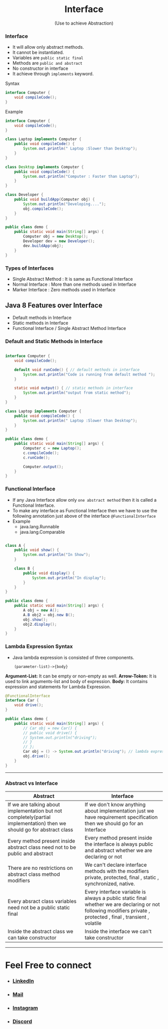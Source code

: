 <h1 align="center" > Interface </h1>
<p align="center" > (Use to achieve Abstraction) </p>

### Interface
+ It will allow only abstract methods.
+ It cannot be instantiated.
+ Variables are `public static final`
+ Methods are `public and abstract`
+ No constructor in interface
+ It achieve through `implements` keyword.  

Syntax

```java
interface Computer {
    void compileCode();
}

```

Example

```java
interface Computer {
    void compileCode();
}

class Laptop implements Computer {
    public void compileCode() {
        System.out.println(" Laptop :Slower than Desktop");
    }
}

class Desktop implements Computer {
    public void compileCode() {
        System.out.println("Computer : Faster than Laptop");
    }
}

class Developer {
    public void buildApp(Computer obj) {
        System.out.println("Developing....");
        obj.compileCode();
    }
}

public class demo {
    public static void main(String[] args) {
        Computer obj = new Desktop();
        Developer dev = new Developer();
        dev.buildApp(obj);
    }
}

```

### Types of Interfaces
+ Single Abstract Method : It is same as Functional Interface
+ Normal Interface : More than one methods used in Interface
+ Marker Interface : Zero methods used in Interface

## Java 8 Features over Interface
+ Default methods in Interface
+ Static methods in Interface
+ Functional Interface / Single Abstract Method Interface

### Default and Static Methods in Interface

```java

interface Computer {
    void compileCode();

    default void runCode() { // default methods in interface
        System.out.println("Code is running from default method ");
    }

    static void output() { // static methods in interface
        System.out.println("output from static method");
    }
}

class Laptop implements Computer {
    public void compileCode() {
        System.out.println(" Laptop :Slower than Desktop");
    }
}

public class demo {
    public static void main(String[] args) {
        Computer c = new Laptop();
        c.compileCode();
        c.runCode();

        Computer.output();
    }
}

```

### Functional Interface
+ If any Java Interface allow only `one abstract method` then it is called a Functional Interface.
+ To make any interface as Functional Interface then we have to use the following annotation just above of the interface `@FunctionalInterface`
+ Example
    + java.lang.Runnable
    + java.lang.Comparable


```java

class A {
    public void show() {
        System.out.println("In Show");
    }

    class B {
        public void display() {
            System.out.println("In display");
        }
    }
}

public class demo {
    public static void main(String[] args) {
        A obj = new A();
        A.B obj2 = obj.new B();
        obj.show();
        obj2.display();
    }
}

```
### Lambda Expression Syntax
+ Java lambda expression is consisted of three components.

```
    (parameter-list)->{body}
```

__Argument-List:__ It can be empty or non-empty as well.
__Arrow-Token:__ It is used to link arguments-list and body of expression.
__Body:__ It contains expression and statements for Lambda Expression.

```java
@FunctionalInterface
interface Car {
    void drive();
}

public class demo {
    public static void main(String[] args) {
        // Car obj = new Car() {
        // public void drive() {
        // System.out.println("driving");
        // }
        // };
        Car obj = () -> System.out.println("driving"); // lambda expression
        obj.drive();
    }
}

```

---

### Abstract vs Interface

| Abstract | Interface |
| ------ | ----------- |
|If we are talking about implementation but not completely(partial implementation) then we should go for abstract class  | If we don't know anything about implementation just we have requirement specification then we should go for an Interface |
| Every method present inside abstract class need not to be public and abstract | Every method present inside the interface is always public and abstract whether we are declaring or not |
|There are no restrictions on abstract class method modifiers  | We can't declare interface methods with the modifiers private, protected, final , static , synchronized, native.  |
| Every absract class variables need not be a public static final | Every interface variable is always a public static final whether we are declaring or not following modifiers private , protected , final , transient , volatile |
| Inside the abstract class we can take constructor | Inside the interface we can't take constructor |


***

# Feel Free to connect
+ ### [LinkedIn](https://www.linkedin.com/in/saurabhbahadur) 
+ ### [Mail](mailto:singhsaurabhbahadur@gmail.com)
+ ### [Instagram](https://www.instagram.com/saurabhbahadur_)
+ ### [Discord](https://discord.gg/aQR27Bg7de)



